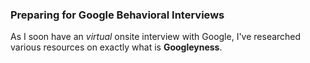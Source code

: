 ### Preparing for Google Behavioral Interviews

As I soon have an *virtual* onsite interview with Google, I've researched various resources on exactly what is **Googleyness**.

